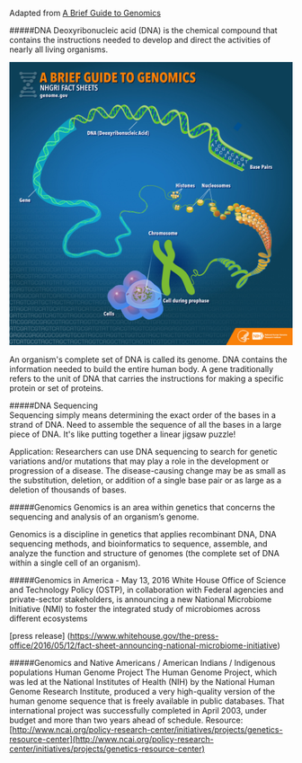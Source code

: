 Adapted from [A Brief Guide to Genomics](https://www.genome.gov/18016863/a-brief-guide-to-genomics/)

#####DNA
Deoxyribonucleic acid (DNA) is the chemical compound that contains the instructions needed to develop and direct the activities of nearly all living organisms.

![genomics](brief_genomics.jpg)

An organism's complete set of DNA is called its genome.
DNA contains the information needed to build the entire human body. 
A gene traditionally refers to the unit of DNA that carries the instructions for making a specific protein or set of proteins.

#####DNA Sequencing  
Sequencing simply means determining the exact order of the bases in a strand of DNA.
Need to assemble the sequence of all the bases in a large piece of DNA. It's like putting together a linear jigsaw puzzle!

Application:
Researchers can use DNA sequencing to search for genetic variations and/or mutations that may play a role in the development or progression of a disease. The disease-causing change may be as small as the substitution, deletion, or addition of a single base pair or as large as a deletion of thousands of bases.

#####Genomics
Genomics is an area within genetics that concerns the sequencing and analysis of an organism’s genome.

Genomics is a discipline in genetics that applies recombinant DNA, DNA sequencing methods, and bioinformatics to sequence, assemble, and analyze the function and structure of genomes (the complete set of DNA within a single cell of an organism).

#####Genomics in America - May 13, 2016
White House Office of Science and Technology Policy (OSTP), in collaboration with Federal agencies and private-sector stakeholders, is announcing a new National Microbiome Initiative (NMI) to foster the integrated study of microbiomes across different ecosystems

[press release] (https://www.whitehouse.gov/the-press-office/2016/05/12/fact-sheet-announcing-national-microbiome-initiative)

#####Genomics and Native Americans / American Indians / Indigenous populations
Human Genome Project
The Human Genome Project, which was led at the National Institutes of Health (NIH) by the National Human Genome Research Institute, produced a very high-quality version of the human genome sequence that is freely available in public databases. That international project was successfully completed in April 2003, under budget and more than two years ahead of schedule.
Resource: [http://www.ncai.org/policy-research-center/initiatives/projects/genetics-resource-center](http://www.ncai.org/policy-research-center/initiatives/projects/genetics-resource-center)
